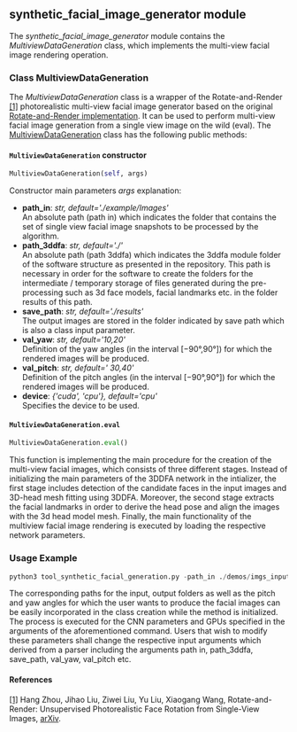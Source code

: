 ## synthetic_facial_image_generator module

The *synthetic_facial_image_generator* module contains the *MultiviewDataGeneration* class, which implements the multi-view facial image rendering operation.

### Class MultiviewDataGeneration

The *MultiviewDataGeneration* class is a wrapper of the Rotate-and-Render [[1]](#R-R-paper) photorealistic multi-view facial image generator based on the original
[Rotate-and-Render implementation](https://github.com/Hangz-nju-cuhk/Rotate-and-Render).
It can be used to perform multi-view facial image generation from a single view image on the wild (eval). 
The [MultiviewDataGeneration](#projects.data_generation.synthetic-multi-view-facial-image-generation.3ddfa.SyntheticDataGeneration.py ) class has the
following public methods:

#### `MultiviewDataGeneration` constructor
```python
MultiviewDataGeneration(self, args)
```

Constructor main parameters *args* explanation:

- **path_in**: *str, default='./example/Images'* \
An absolute path (path in) which indicates the folder that contains the set of single view facial image snapshots to be processed by the algorithm.
- **path_3ddfa**: *str, default='./'* \
An absolute path (path 3ddfa) which indicates the 3ddfa module folder of the software structure as presented in the repository. This path is necessary in order for the software to create the folders for the intermediate / temporary storage of files generated during the pre-processing such as 3d face models, facial landmarks etc.
in the folder results of this path.
- **save_path**: *str, default='./results'* \
The output images are stored in the folder indicated by save path which is also a class input parameter.
- **val_yaw**: *str, default='10,20'* \
Definition of the yaw angles (in the interval [−90°,90°]) for which the rendered images will be produced.
- **val_pitch**: *str, default=' 30,40'* \
Definition of the pitch angles (in the interval [−90°,90°]) for which the rendered images will be produced.
- **device**: *{'cuda', 'cpu'}, default='cpu'* \
Specifies the device to be used.


#### `MultiviewDataGeneration.eval`
```python
MultiviewDataGeneration.eval()
```

This function is implementing the main procedure for the creation of the multi-view facial images, which consists of three different stages.
Instead of initializing the main parameters of the 3DDFA network in the intializer, the first stage includes detection of the candidate faces in the input images and 3D-head mesh fitting using 3DDFA.
Moreover, the second stage extracts the facial landmarks in order to derive the head pose and align the images with the 3d head model mesh.
Finally, the main functionality of the multiview facial image rendering is executed by loading the respective network parameters.

### Usage Example

```python
python3 tool_synthetic_facial_generation.py -path_in ./demos/imgs_input/ -path_3ddfa ./algorithm/DDFA/ -save_path ./results -val_yaw 10, 40 -val_pitch 10, 30 -device cuda
```
The corresponding paths for the input, output folders as well as the pitch and yaw angles for which the user wants to
produce the facial images can be easily incorporated in the class creation while the method is initialized. 
The process is executed for the CNN parameters and GPUs specified in the arguments of the aforementioned command.
Users that wish to modify these parameters shall change the respective input arguments which derived from a parser including the arguments path in, path_3ddfa, save_path, val_yaw, val_pitch etc. 

#### References
<a name="R-R-paper" href="https://github.com/Hangz-nju-cuhk/Rotate-and-Render">[1]</a>
Hang Zhou, Jihao Liu, Ziwei Liu, Yu Liu, Xiaogang Wang, Rotate-and-Render: Unsupervised Photorealistic Face Rotation from Single-View Images,
[arXiv](https://arxiv.org/abs/2003.08124#).  
